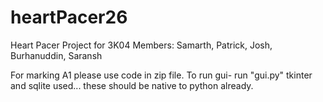 # heartPacer26
Heart Pacer Project for 3K04
Members:
Samarth,
Patrick,
Josh,
Burhanuddin,
Saransh


For marking A1 please use code in zip file. 
To run gui- run "gui.py" tkinter and sqlite used... these should be native to python already. 
